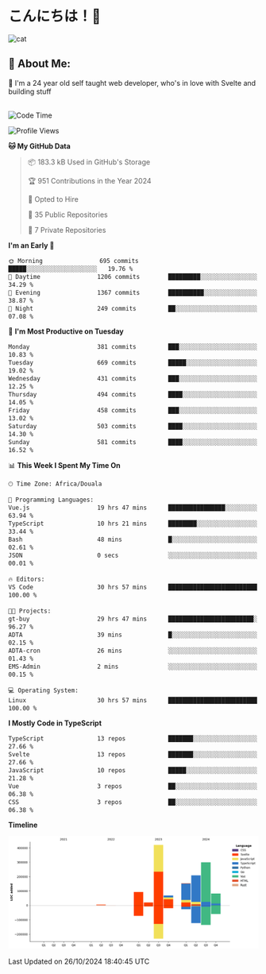 

# こんにちは！🙂  
![cat](https://github.com/michaelnji/michaelnji/assets/73862378/606e99e9-2c18-4853-8722-991e4af8eae6)

## 💫 About Me:
🙂 I'm a 24 year old self taught web developer, who's in love with Svelte and building stuff <br><br>

<!--START_SECTION:waka-->
![Code Time](http://img.shields.io/badge/Code%20Time-1%2C190%20hrs%2016%20mins-blue)

![Profile Views](http://img.shields.io/badge/Profile%20Views-0-blue)

**🐱 My GitHub Data** 

> 📦 183.3 kB Used in GitHub's Storage 
 > 
> 🏆 951 Contributions in the Year 2024
 > 
> 💼 Opted to Hire
 > 
> 📜 35 Public Repositories 
 > 
> 🔑 7 Private Repositories 
 > 
**I'm an Early 🐤** 

```text
🌞 Morning                695 commits         █████░░░░░░░░░░░░░░░░░░░░   19.76 % 
🌆 Daytime                1206 commits        █████████░░░░░░░░░░░░░░░░   34.29 % 
🌃 Evening                1367 commits        ██████████░░░░░░░░░░░░░░░   38.87 % 
🌙 Night                  249 commits         ██░░░░░░░░░░░░░░░░░░░░░░░   07.08 % 
```
📅 **I'm Most Productive on Tuesday** 

```text
Monday                   381 commits         ███░░░░░░░░░░░░░░░░░░░░░░   10.83 % 
Tuesday                  669 commits         █████░░░░░░░░░░░░░░░░░░░░   19.02 % 
Wednesday                431 commits         ███░░░░░░░░░░░░░░░░░░░░░░   12.25 % 
Thursday                 494 commits         ████░░░░░░░░░░░░░░░░░░░░░   14.05 % 
Friday                   458 commits         ███░░░░░░░░░░░░░░░░░░░░░░   13.02 % 
Saturday                 503 commits         ████░░░░░░░░░░░░░░░░░░░░░   14.30 % 
Sunday                   581 commits         ████░░░░░░░░░░░░░░░░░░░░░   16.52 % 
```


📊 **This Week I Spent My Time On** 

```text
🕑︎ Time Zone: Africa/Douala

💬 Programming Languages: 
Vue.js                   19 hrs 47 mins      ████████████████░░░░░░░░░   63.94 % 
TypeScript               10 hrs 21 mins      ████████░░░░░░░░░░░░░░░░░   33.44 % 
Bash                     48 mins             █░░░░░░░░░░░░░░░░░░░░░░░░   02.61 % 
JSON                     0 secs              ░░░░░░░░░░░░░░░░░░░░░░░░░   00.01 % 

🔥 Editors: 
VS Code                  30 hrs 57 mins      █████████████████████████   100.00 % 

🐱‍💻 Projects: 
gt-buy                   29 hrs 47 mins      ████████████████████████░   96.27 % 
ADTA                     39 mins             █░░░░░░░░░░░░░░░░░░░░░░░░   02.15 % 
ADTA-cron                26 mins             ░░░░░░░░░░░░░░░░░░░░░░░░░   01.43 % 
EMS-Admin                2 mins              ░░░░░░░░░░░░░░░░░░░░░░░░░   00.15 % 

💻 Operating System: 
Linux                    30 hrs 57 mins      █████████████████████████   100.00 % 
```

**I Mostly Code in TypeScript** 

```text
TypeScript               13 repos            ███████░░░░░░░░░░░░░░░░░░   27.66 % 
Svelte                   13 repos            ███████░░░░░░░░░░░░░░░░░░   27.66 % 
JavaScript               10 repos            █████░░░░░░░░░░░░░░░░░░░░   21.28 % 
Vue                      3 repos             ██░░░░░░░░░░░░░░░░░░░░░░░   06.38 % 
CSS                      3 repos             ██░░░░░░░░░░░░░░░░░░░░░░░   06.38 % 
```



**Timeline**

![Lines of Code chart](https://raw.githubusercontent.com/michaelnji/michaelnji/main/assets/bar_graph.png)


 Last Updated on 26/10/2024 18:40:45 UTC
<!--END_SECTION:waka-->
